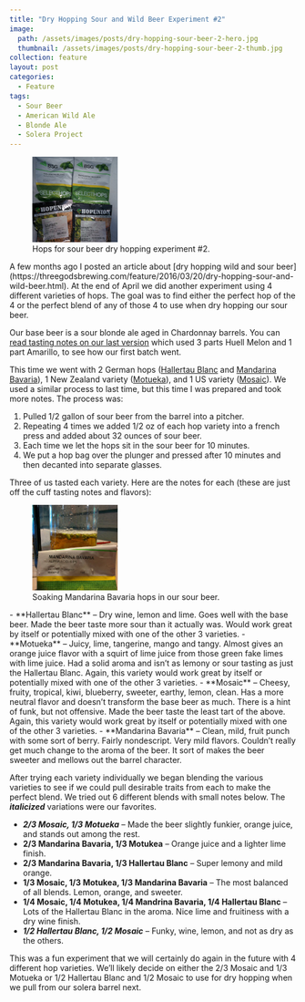 ```yaml
---
title: "Dry Hopping Sour and Wild Beer Experiment #2"
image:
  path: /assets/images/posts/dry-hopping-sour-beer-2-hero.jpg
  thumbnail: /assets/images/posts/dry-hopping-sour-beer-2-thumb.jpg
collection: feature
layout: post
categories:
  - Feature
tags:
  - Sour Beer
  - American Wild Ale
  - Blonde Ale
  - Solera Project
---
```


<figure class="align-right">
    <a href="/assets/images/posts/experiment-2-hops.jpg"><img src="/assets/images/posts/experiment-2-hops-thumb.jpg" alt="Hops for sour beer dry hopping experiment #2." /></a>
  <figcaption>Hops for sour beer dry hopping experiment #2.</figcaption>
</figure>
A few months ago I posted an article about [dry hopping wild and sour beer](https://threegodsbrewing.com/feature/2016/03/20/dry-hopping-sour-and-wild-beer.html). At the end
of April we did another experiment using 4 different varieties of hops. The goal was
to find either the perfect hop of the 4 or the perfect blend of any of those 4 to use
when dry hopping our sour beer.

Our base beer is a sour blonde ale aged in Chardonnay barrels. You can
[read tasting notes on our last version](https://threegodsbrewing.com/feature/2016/03/20/dry-hopping-sour-and-wild-beer.html#tasting)
which used 3 parts Huell Melon and 1 part Amarillo, to see how our first batch went.

This time we went with 2 German hops ([Hallertau Blanc](https://bsgcraftbrewing.com/german-hallertau-blanc) and [Mandarina Bavaria](https://bsgcraftbrewing.com/german-mandarina-bavaria)), 1 New
Zealand variety ([Motueka](https://bsgcraftbrewing.com/motueka-hop)), and 1 US variety ([Mosaic](https://bsgcraftbrewing.com/mosaic-hop)).
We used a similar process to last time, but this time I was prepared and took more notes.
The process was:

1. Pulled 1/2 gallon of sour beer from the barrel into a pitcher.
2. Repeating 4 times we added 1/2 oz of each hop variety into a french press and added
   about 32 ounces of sour beer.
3. Each time we let the hops sit in the sour beer for 10 minutes.
4. We put a hop bag over the plunger and pressed after 10 minutes and then decanted into
   separate glasses.

Three of us tasted each variety. Here are the notes for each (these are just off the
cuff tasting notes and flavors):

<figure class="align-right">
    <a href="/assets/images/posts/taste-testing-hopped-sour.jpg"><img src="/assets/images/posts/taste-testing-hopped-sour-thumb.jpg" alt="Soaking Mandarina Bavaria hops in our sour beer." /></a>
  <figcaption>Soaking Mandarina Bavaria hops in our sour beer.</figcaption>
</figure>
- **Hallertau Blanc** – Dry wine, lemon and lime. Goes well with the base beer. Made the
  beer taste more sour than it actually was. Would work great by itself or potentially
  mixed with one of the other 3 varieties.
- **Motueka** – Juicy, lime, tangerine, mango and tangy. Almost gives an orange juice
  flavor with a squirt of lime juice from those green fake limes with lime juice. Had a
  solid aroma and isn’t as lemony or sour tasting as just the Hallertau Blanc. Again,
  this variety would work great by itself or potentially mixed with one of the other 3
  varieties.
- **Mosaic** – Cheesy, fruity, tropical, kiwi, blueberry, sweeter, earthy, lemon, clean.
  Has a more neutral flavor and doesn’t transform the base beer as much. There is a
  hint of funk, but not offensive. Made the beer taste the least tart of the above.
  Again, this variety would work great by itself or potentially mixed with one of the
  other 3 varieties.
- **Mandarina Bavaria** – Clean, mild, fruit punch with some sort of berry. Fairly
  nondescript. Very mild flavors. Couldn’t really get much change to the aroma of the
  beer. It sort of makes the beer sweeter and mellows out the barrel character.

After trying each variety individually we began blending the various varieties to see if
we could pull desirable traits from each to make the perfect blend. We tried out 6
different blends with small notes below. The **_italicized_** variations were our favorites.

- **_2/3 Mosaic, 1/3 Motueka_** – Made the beer slightly funkier, orange juice, and stands
  out among the rest.
- **2/3 Mandarina Bavaria, 1/3 Motukea** – Orange juice and a lighter lime finish.
- **2/3 Mandarina Bavaria, 1/3 Hallertau Blanc** – Super lemony and mild orange.
- **1/3 Mosaic, 1/3 Motukea, 1/3 Mandarina Bavaria** – The most balanced of all blends.
  Lemon, orange, and sweeter.
- **1/4 Mosaic, 1/4 Motukea, 1/4 Mandrina Bavaria, 1/4 Hallertau Blanc** – Lots of the
  Hallertau Blanc in the aroma. Nice lime and fruitiness with a dry wine finish.
- **_1/2 Hallertau Blanc, 1/2 Mosaic_** – Funky, wine, lemon, and not as dry as the others.

This was a fun experiment that we will certainly do again in the future with 4 different
hop varieties. We’ll likely decide on either the 2/3 Mosaic and 1/3 Motueka or 1/2
Hallertau Blanc and 1/2 Mosaic to use for dry hopping when we pull from our solera barrel
next.
